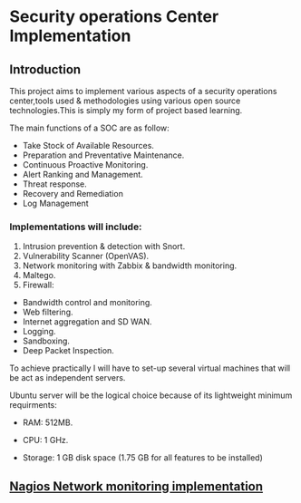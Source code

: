 # Security operations Center Implementation

## Introduction

This project aims to implement various aspects of a security operations center,tools used & methodologies using various open source technologies.This is simply my form of project based learning.

The main functions of a SOC are as follow:
- Take Stock of Available Resources.
- Preparation and Preventative Maintenance.
- Continuous Proactive Monitoring.
- Alert Ranking and Management.
- Threat response.
- Recovery and Remediation
- Log Management

### Implementations will include:

1. Intrusion prevention & detection with Snort.
2. Vulnerability Scanner (OpenVAS).
3. Network monitoring with Zabbix & bandwidth monitoring.
4. Maltego.
5. Firewall:
- Bandwidth control and monitoring.
- Web filtering.
- Internet aggregation and SD WAN.
- Logging.
- Sandboxing.
- Deep Packet Inspection.

To achieve practically I will have to set-up several virtual machines that will be act as independent servers.

Ubuntu server will be the logical choice because of its lightweight minimum requirments:
- RAM: 512MB. 

- CPU: 1 GHz.

- Storage: 1 GB disk space (1.75 GB for all features to be installed)


## [Nagios Network monitoring implementation](https://github.com/Andrews-Projects/Security-Operations-Center/tree/master/Network%20monitoring%20with%20Nagios)
